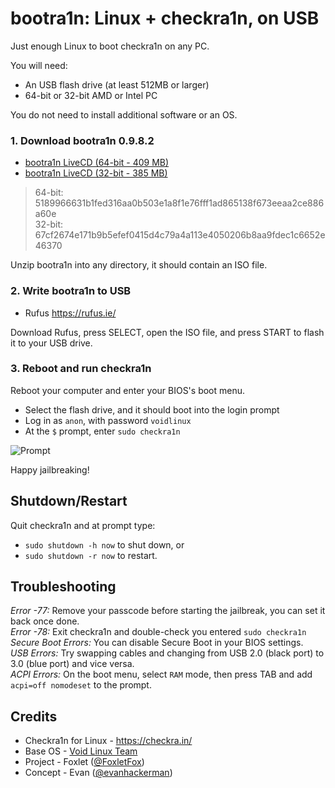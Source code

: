 bootra1n: Linux + checkra1n, on USB
===================================
Just enough Linux to boot checkra1n on any PC.

You will need:
- An USB flash drive (at least 512MB or larger)
- 64-bit or 32-bit AMD or Intel PC

You do not need to install additional software or an OS.

### 1. Download bootra1n 0.9.8.2
- [bootra1n LiveCD (64-bit - 409 MB)](https://github.com/foxlet/bootra1n/releases/download/0.9.8.2/bootra1n-x86_64-0.9.8.2-20200315.iso)
- [bootra1n LiveCD (32-bit - 385 MB)](https://github.com/foxlet/bootra1n/releases/download/0.9.8.2/bootra1n-i686-0.9.8.2-20200315.iso)
> 64-bit: 5189966631b1fed316aa0b503e1a8f1e76fff1ad865138f673eeaa2ce886a60e   
> 32-bit: 67cf2674e171b9b5efef0415d4c79a4a113e4050206b8aa9fdec1c6652e46370

Unzip bootra1n into any directory, it should contain an ISO file.

### 2. Write bootra1n to USB
- Rufus https://rufus.ie/

Download Rufus, press SELECT, open the ISO file, and press START to flash it to your USB drive.

### 3. Reboot and run checkra1n
Reboot your computer and enter your BIOS's boot menu.

- Select the flash drive, and it should boot into the login prompt
- Log in as `anon`, with password `voidlinux`
- At the `$` prompt, enter `sudo checkra1n`

![Prompt](https://i.imgur.com/MmqUBUJ.png)

Happy jailbreaking!

## Shutdown/Restart
Quit checkra1n and at prompt type:
- `sudo shutdown -h now` to shut down, or
- `sudo shutdown -r now` to restart.

## Troubleshooting
*Error -77:* Remove your passcode before starting the jailbreak, you can set it back once done.  
*Error -78:* Exit checkra1n and double-check you entered `sudo checkra1n`  
*Secure Boot Errors:* You can disable Secure Boot in your BIOS settings.  
*USB Errors:* Try swapping cables and changing from USB 2.0 (black port) to 3.0 (blue port) and vice versa.  
*ACPI Errors:* On the boot menu, select `RAM` mode, then press TAB and add `acpi=off nomodeset` to the prompt.  

## Credits
- Checkra1n for Linux - https://checkra.in/
- Base OS - [Void Linux Team](https://voidlinux.org/)
- Project - Foxlet ([@FoxletFox](https://twitter.com/foxletfox))
- Concept - Evan ([@evanhackerman](https://twitter.com/evanhackerman))
